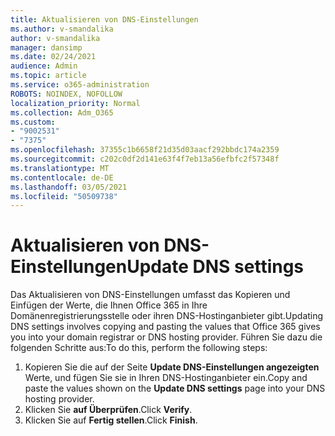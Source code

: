 ```yaml
---
title: Aktualisieren von DNS-Einstellungen
ms.author: v-smandalika
author: v-smandalika
manager: dansimp
ms.date: 02/24/2021
audience: Admin
ms.topic: article
ms.service: o365-administration
ROBOTS: NOINDEX, NOFOLLOW
localization_priority: Normal
ms.collection: Adm_O365
ms.custom:
- "9002531"
- "7375"
ms.openlocfilehash: 37355c1b6658f21d35d03aacf292bbdc174a2359
ms.sourcegitcommit: c202c0df2d141e63f4f7eb13a56efbfc2f57348f
ms.translationtype: MT
ms.contentlocale: de-DE
ms.lasthandoff: 03/05/2021
ms.locfileid: "50509738"
---
```

# <a name="update-dns-settings"></a><span data-ttu-id="ffb62-102">Aktualisieren von DNS-Einstellungen</span><span class="sxs-lookup"><span data-stu-id="ffb62-102">Update DNS settings</span></span>

<span data-ttu-id="ffb62-103">Das Aktualisieren von DNS-Einstellungen umfasst das Kopieren und Einfügen der Werte, die Ihnen Office 365 in Ihre Domänenregistrierungsstelle oder ihren DNS-Hostinganbieter gibt.</span><span class="sxs-lookup"><span data-stu-id="ffb62-103">Updating DNS settings involves copying and pasting the values that Office 365 gives you into your domain registrar or DNS hosting provider.</span></span> <span data-ttu-id="ffb62-104">Führen Sie dazu die folgenden Schritte aus:</span><span class="sxs-lookup"><span data-stu-id="ffb62-104">To do this, perform the following steps:</span></span>

1. <span data-ttu-id="ffb62-105">Kopieren Sie die auf der Seite **Update DNS-Einstellungen angezeigten** Werte, und fügen Sie sie in Ihren DNS-Hostinganbieter ein.</span><span class="sxs-lookup"><span data-stu-id="ffb62-105">Copy and paste the values shown on the **Update DNS settings** page into your DNS hosting provider.</span></span>
2. <span data-ttu-id="ffb62-106">Klicken Sie **auf Überprüfen**.</span><span class="sxs-lookup"><span data-stu-id="ffb62-106">Click **Verify**.</span></span>
3. <span data-ttu-id="ffb62-107">Klicken Sie auf **Fertig stellen**.</span><span class="sxs-lookup"><span data-stu-id="ffb62-107">Click **Finish**.</span></span>